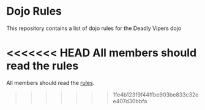 Dojo Rules
==========

This repository contains a list of dojo rules for the Deadly Vipers dojo

<<<<<<< HEAD
All members should read the rules
=======
All members should read the [rules](https://github.com/deadlyvipers).
>>>>>>> 1fe4b123f9f44ffbe903be833c32ee407d30bbfa
